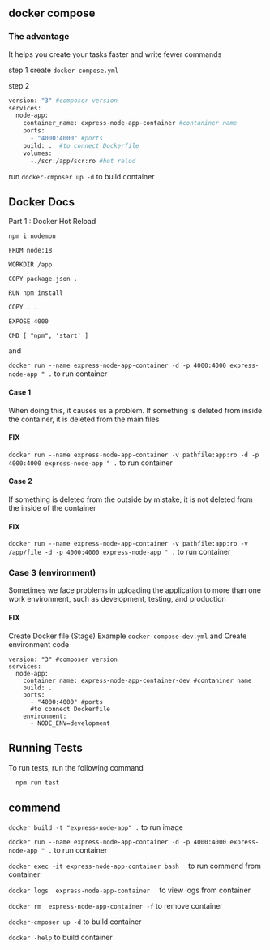 
## docker compose

### The advantage
It helps you create your tasks faster and write fewer commands



step 1 
create ` docker-compose.yml `

step 2 


```bash
version: "3" #composer version
services:
  node-app:
    container_name: express-node-app-container #contaniner name
    ports:
      - "4000:4000" #ports
    build: .  #to connect Dockerfile
    volumes:
      -./scr:/app/scr:ro #hot relod
```
run ` docker-cmposer up -d ` to build container


## Docker Docs 

Part 1 : Docker Hot Reload

` npm i nodemon `

```
FROM node:18

WORKDIR /app

COPY package.json .

RUN npm install

COPY . .

EXPOSE 4000

CMD [ "npm", 'start' ]
```
and

` docker run --name express-node-app-container -d -p 4000:4000 express-node-app " . ` to run container

#### Case 1 
When doing this, it causes us a problem. If something is deleted from inside the container, it is deleted from the main files
#### FIX
` docker run --name express-node-app-container -v pathfile:app:ro -d -p 4000:4000 express-node-app " . ` to run container

#### Case  2 
If something is deleted from the outside by mistake, it is not deleted from the inside of the container

#### FIX
` docker run --name express-node-app-container -v pathfile:app:ro -v /app/file -d -p 4000:4000 express-node-app " . ` to run container


### Case 3 (environment)
Sometimes we face problems in uploading the application to more than one work environment, such as development, testing, and production


#### FIX

Create Docker file (Stage)
Example ` docker-compose-dev.yml ` and Create environment code

```
version: "3" #composer version
services:
  node-app:
    container_name: express-node-app-container-dev #contaniner name
    build: .
    ports:
      - "4000:4000" #ports
      #to connect Dockerfile
    environment:
      - NODE_ENV=development
 ```
      
       
## Running Tests

To run tests, run the following command

```bash
  npm run test
```


## commend

` docker build -t "express-node-app" . ` to run image 

` docker run --name express-node-app-container -d -p 4000:4000 express-node-app " . ` to run container

` docker exec -it express-node-app-container bash   ` to run commend from container

` docker logs  express-node-app-container   ` to view logs from container

` docker rm  express-node-app-container -f ` to remove container

` docker-cmposer up -d ` to build container

` docker -help ` to build container




